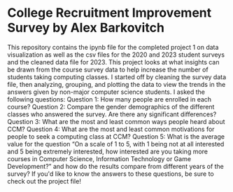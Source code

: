 # College Recruitment Improvement Survey by Alex Barkovitch
This repository contains the ipynb file for the completed project 1 on data visualization as well as the csv files for the 2020 and 2023 student surveys and the cleaned data file for 2023. This project looks at what insights can be drawn from the course survey data to help increase the number of students taking computing classes. I started off by cleaning the survey data file, then analyzing, grouping, and plotting the data to view the trends in the answers given by non-major computer science students. I asked the following questions: 
Question 1: How many people are enrolled in each course?
Question 2: Compare the gender demographics of the different classes who answered the survey. Are there any significant differences?
Question 3: What are the most and least common ways people heard about CCM?
Question 4: What are the most and least common motivations for people to seek a computing class at CCM?
Question 5: What is the average value for the question “On a scale of 1 to 5, with 1 being not at all interested and 5 being extremely interested, how interested are you taking more courses in Computer Science, Information Technology or Game Development?” and how do the results compare from different years of the survey?
If you'd like to know the answers to these questions, be sure to check out the project file!
